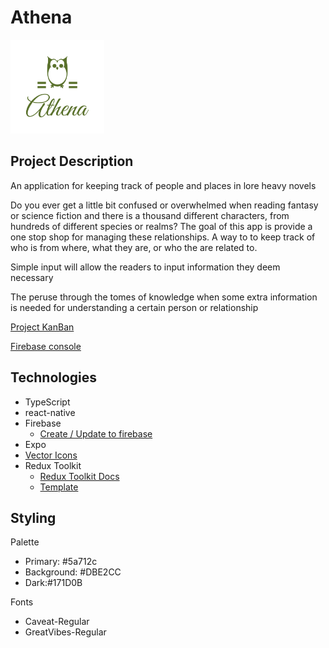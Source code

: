 # Athena 

<img src="./assets/images/logo-color.png" width=150 height=150>

## Project Description

An application for keeping track of people and places in lore heavy novels

Do you ever get a little bit confused or overwhelmed when reading fantasy or science fiction and there is a thousand different characters, from hundreds of different species or realms? The goal of this app is provide a one stop shop for managing these relationships. A way to to keep track of who is from where, what they are, or who the are related to.

Simple input will allow the readers to input information they deem necessary

The peruse through the tomes of knowledge when some extra information is needed for understanding a certain person or relationship

[Project KanBan](https://github.com/users/josh-liuaana/projects/4)

[Firebase console](https://console.firebase.google.com/project/lore-81319/overview)

## Technologies

- TypeScript
- react-native
- Firebase
  - [Create / Update to firebase](https://firebase.google.com/docs/firestore/manage-data/add-data#web-modular-api "Firestore documentation")
- Expo
- [Vector Icons](https://oblador.github.io/react-native-vector-icons/)
- Redux Toolkit
  - [Redux Toolkit Docs](https://redux-toolkit.js.org/)
  - [Template](https://github.com/rahsheen/react-native-template-redux-typescript/tree/main)


## Styling

Palette
- Primary: #5a712c
- Background: #DBE2CC
- Dark:#171D0B

Fonts
- Caveat-Regular
- GreatVibes-Regular
